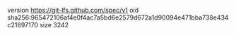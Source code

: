 version https://git-lfs.github.com/spec/v1
oid sha256:965472106af4e0f4ac7a5bd6e2579d672a1d90094e471bba738e434c21897170
size 3242
